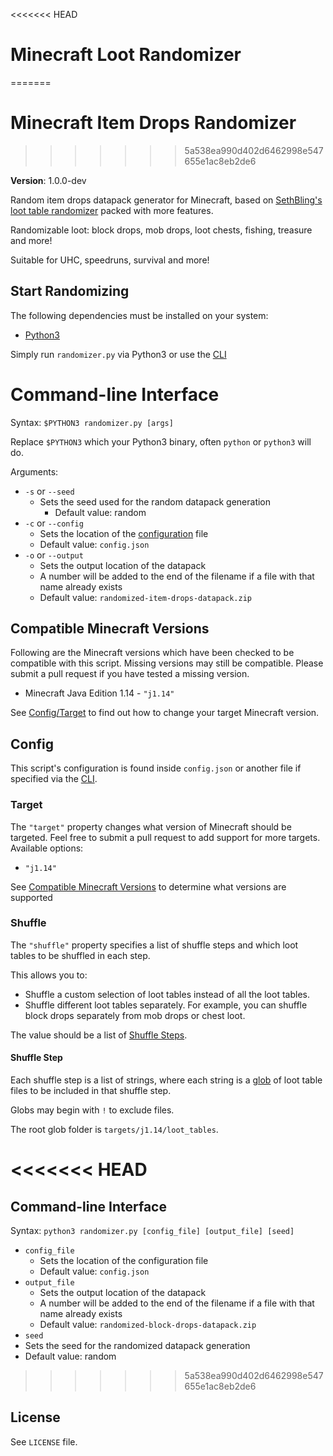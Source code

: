 <<<<<<< HEAD
# Minecraft Loot Randomizer
=======
# Minecraft Item Drops Randomizer
>>>>>>> 5a538ea990d402d6462998e547655e1ac8eb2de6

**Version**: 1.0.0-dev

Random item drops datapack generator for Minecraft, based on [SethBling's loot table randomizer](https://www.youtube.com/watch?v=3JEXAZOrykQ&t=22s) packed with more features.

Randomizable loot: block drops, mob drops, loot chests, fishing, treasure and more!

Suitable for UHC, speedruns, survival and more!

## Start Randomizing

The following dependencies must be installed on your system:
 - [Python3](https://www.python.org/downloads/)

Simply run `randomizer.py` via Python3 or use the [CLI](#command-line-interface)

# Command-line Interface

Syntax: `$PYTHON3 randomizer.py [args]` 

Replace `$PYTHON3` which your Python3 binary, often `python` or `python3` will do.

Arguments:

 - `-s` or `--seed`
   - Sets the seed used for the random datapack generation
	 - Default value: random
 - `-c` or `--config`
   - Sets the location of the [configuration](#config) file
   - Default value: `config.json`
 - `-o` or `--output`
   - Sets the output location of the datapack
   - A number will be added to the end of the filename if a file with that name already exists
   - Default value: `randomized-item-drops-datapack.zip`

## Compatible Minecraft Versions

Following are the Minecraft versions which have been checked to be compatible with this script. Missing versions may still be compatible. Please submit a pull request if you have tested a missing version.

 - Minecraft Java Edition 1.14 - `"j1.14"`

See [Config/Target](#target) to find out how to change your target Minecraft version.

## Config

This script's configuration is found inside `config.json` or another file if specified via the [CLI](#command-line-interface).

### Target

The `"target"` property changes what version of Minecraft should be targeted. Feel free to submit a pull request to add support for more targets. Available options:

 - `"j1.14"`

See [Compatible Minecraft Versions](#compatible-minecraft-versions) to determine what versions are supported

### Shuffle

The `"shuffle"` property specifies a list of shuffle steps and which loot tables to be shuffled in each step.

This allows you to:

 - Shuffle a custom selection of loot tables instead of all the loot tables.
 - Shuffle different loot tables separately. For example, you can shuffle block drops separately from mob drops or chest loot.

The value should be a list of [Shuffle Steps](#shuffle-step).

#### Shuffle Step

Each shuffle step is a list of strings, where each string is a [glob](https://en.wikipedia.org/wiki/Glob_%28programming%29) of loot table files to be included in that shuffle step.

Globs may begin with `!` to exclude files.

The root glob folder is `targets/j1.14/loot_tables`.

<<<<<<< HEAD
=======
## Command-line Interface

Syntax: `python3 randomizer.py [config_file] [output_file] [seed]`

 - `config_file`
   - Sets the location of the configuration file
   - Default value: `config.json`
 - `output_file`
   - Sets the output location of the datapack
   - A number will be added to the end of the filename if a file with that name already exists
   - Default value: `randomized-block-drops-datapack.zip`
 - `seed`
  - Sets the seed for the randomized datapack generation
  - Default value: random

>>>>>>> 5a538ea990d402d6462998e547655e1ac8eb2de6
## License

See `LICENSE` file.
